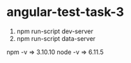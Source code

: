 # angular-test-task-3

1) npm run-script dev-server
2) npm run-script data-server

npm -v => 3.10.10
node -v => 6.11.5
